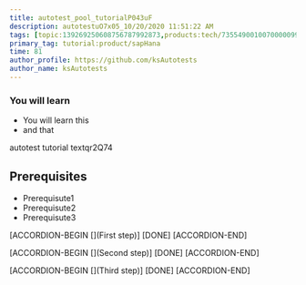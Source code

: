 ```yaml
---
title: autotest_pool_tutorialP043uF
description: autotestuO7x05_10/20/2020 11:51:22 AM
tags: [topic:139269250608756787992873,products:tech/73554900100700000996,tutorial:experience/advanced]
primary_tag: tutorial:product/sapHana
time: 81
author_profile: https://github.com/ksAutotests
author_name: ksAutotests
---
```

### You will learn
- You will learn this
- and that

autotest tutorial textqr2Q74

## Prerequisites
- Prerequisute1
- Prerequisute2
- Prerequisute3

[ACCORDION-BEGIN [](First step)]
[DONE]
[ACCORDION-END]

[ACCORDION-BEGIN [](Second step)]
[DONE]
[ACCORDION-END]

[ACCORDION-BEGIN [](Third step)]
[DONE]
[ACCORDION-END]


